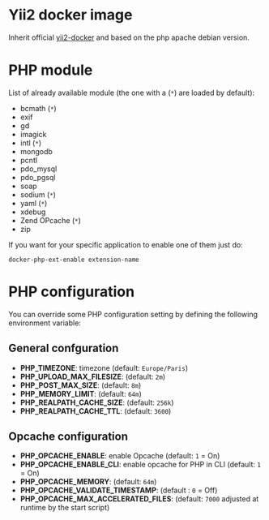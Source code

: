 # Yii2 docker image

Inherit official [yii2-docker](https://github.com/yiisoft/yii2-docker) and based on the php apache debian version.

# PHP module

List of already available module (the one with a (`*`) are loaded by default):

* bcmath (`*`)
* exif
* gd
* imagick
* intl (`*`)
* mongodb
* pcntl
* pdo_mysql
* pdo_pgsql
* soap
* sodium (`*`)
* yaml (`*`)
* xdebug
* Zend OPcache (`*`)
* zip

If you want for your specific application to enable one of them just do:

```
docker-php-ext-enable extension-name
```

# PHP configuration

You can override some PHP configuration setting by defining the following environment variable:

## General confguration

* **PHP_TIMEZONE**: timezone (default: `Europe/Paris`)
* **PHP_UPLOAD_MAX_FILESIZE**: (default: `2m`)
* **PHP_POST_MAX_SIZE**: (default: `8m`)
* **PHP_MEMORY_LIMIT**: (default: `64m`)
* **PHP_REALPATH_CACHE_SIZE**: (default: `256k`)
* **PHP_REALPATH_CACHE_TTL**: (default: `3600`)

## Opcache configuration

* **PHP_OPCACHE_ENABLE**:  enable Opcache (default: `1` = On)
* **PHP_OPCACHE_ENABLE_CLI**: enable opcache for PHP in CLI (default: `1` = On)
* **PHP_OPCACHE_MEMORY**: (default: `64m`)
* **PHP_OPCACHE_VALIDATE_TIMESTAMP**: (default : `0` = Off)
* **PHP_OPCACHE_MAX_ACCELERATED_FILES**: (default: `7000` adjusted at runtime by the start script)
